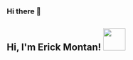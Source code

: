### Hi there 👋
<h2> Hi, I'm Erick Montan! <img src="[https://media.giphy.com/media/mGcNjsfWAjY5AEZNw6/giphy.gif](https://giphy.com/stickers/happy-paperdog-paperdoggg-UWWE18mB2qLNzWfJnW)" width="50"></h2>
<!--
**CitricVenus/Citricvenus** is a ✨ _special_ ✨ repository because its `README.md` (this file) appears on your GitHub profile.
- Discord: [`Nishant1500#9735`](https://discord.com/users/908563963392958464)
Here are some ideas to get you started:

- 🔭 I’m currently working on ...
- 🌱 I’m currently learning ...
- 👯 I’m looking to collaborate on ...
- 🤔 I’m looking for help with ...
- 💬 Ask me about ...
- 📫 How to reach me: ...
- 😄 Pronouns: ...
- ⚡ Fun fact: ...
-->
